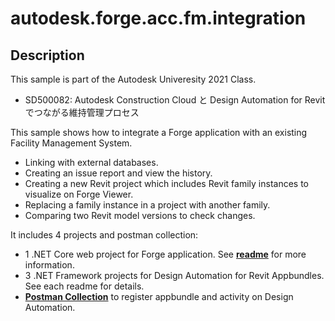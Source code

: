 # autodesk.forge.acc.fm.integration

## Description

This sample is part of the Autodesk Univeresity 2021 Class.

- SD500082: Autodesk Construction Cloud と Design Automation for Revit でつながる維持管理プロセス

This sample shows how to integrate a Forge application with an existing Facility Management System.

- Linking with external databases.
- Creating an issue report and view the history.
- Creating a new Revit project which includes Revit family instances to visualize on Forge Viewer.
- Replacing a family instance in a project with another family.
- Comparing two Revit model versions to check changes.

It includes 4 projects and postman collection:

- 1 .NET Core web project for Forge application. See **[readme](https://github.com/ogaryu/autodesk.forge.acc.fm.integration/tree/main/forgesapmle/)** for more information.
- 3 .NET Framework projects for Design Automation for Revit Appbundles. See each readme for details.
- **[Postman Collection](postman/)** to register appbundle and activity on Design Automation.
